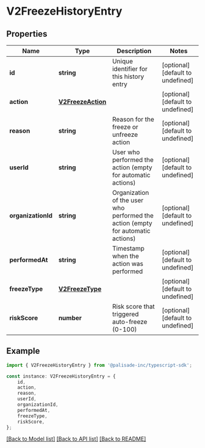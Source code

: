 # V2FreezeHistoryEntry


## Properties

Name | Type | Description | Notes
------------ | ------------- | ------------- | -------------
**id** | **string** | Unique identifier for this history entry | [optional] [default to undefined]
**action** | [**V2FreezeAction**](V2FreezeAction.md) |  | [optional] [default to undefined]
**reason** | **string** | Reason for the freeze or unfreeze action | [optional] [default to undefined]
**userId** | **string** | User who performed the action (empty for automatic actions) | [optional] [default to undefined]
**organizationId** | **string** | Organization of the user who performed the action (empty for automatic actions) | [optional] [default to undefined]
**performedAt** | **string** | Timestamp when the action was performed | [optional] [default to undefined]
**freezeType** | [**V2FreezeType**](V2FreezeType.md) |  | [optional] [default to undefined]
**riskScore** | **number** | Risk score that triggered auto-freeze (0-100) | [optional] [default to undefined]

## Example

```typescript
import { V2FreezeHistoryEntry } from '@palisade-inc/typescript-sdk';

const instance: V2FreezeHistoryEntry = {
    id,
    action,
    reason,
    userId,
    organizationId,
    performedAt,
    freezeType,
    riskScore,
};
```

[[Back to Model list]](../README.md#documentation-for-models) [[Back to API list]](../README.md#documentation-for-api-endpoints) [[Back to README]](../README.md)
